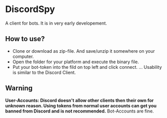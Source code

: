 # DiscordSpy
A client for bots.
It is in very early developement.

## How to use?
* Clone or download as zip-file. And save/unzip it somewhere on your computer.
* Open the folder for your platform and execute the binary file.
* Put your bot-token into the fild on top left and click connect.
... Usability is similar to the Discord Client.

## Warning
**User-Accounts: Discord doesn't allow other clients then their own for unknown reason. Using tokens from normal user accounts can get you banned from Discord and is not recommended.**
Bot-Accounts are fine.
